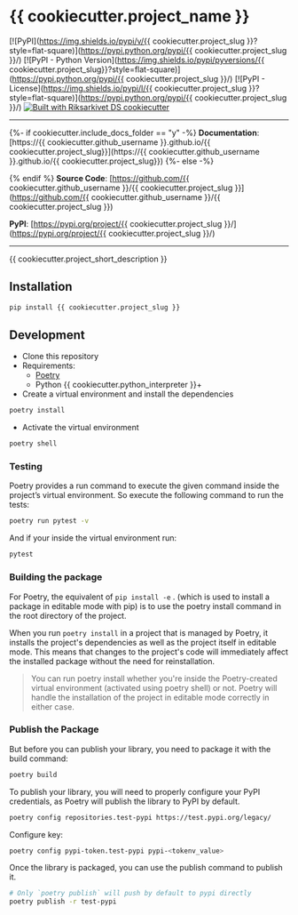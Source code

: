 # {{ cookiecutter.project_name }}

[![PyPI](https://img.shields.io/pypi/v/{{ cookiecutter.project_slug }}?style=flat-square)](https://pypi.python.org/pypi/{{ cookiecutter.project_slug }}/)
[![PyPI - Python Version](https://img.shields.io/pypi/pyversions/{{ cookiecutter.project_slug}}?style=flat-square)](https://pypi.python.org/pypi/{{ cookiecutter.project_slug }}/)
[![PyPI - License](https://img.shields.io/pypi/l/{{ cookiecutter.project_slug }}?style=flat-square)](https://pypi.python.org/pypi/{{ cookiecutter.project_slug }}/)
[![Built with Riksarkivet DS cookiecutter](https://img.shields.io/badge/built%20with-Cookiecutter%20Django-ff69b4.svg?logo=cookiecutter)](https://github.com/Swedish-National-Archives-AI-lab/package_cookiecutter)

---

{%- if cookiecutter.include_docs_folder == "y" -%}
**Documentation**: [https://{{ cookiecutter.github_username }}.github.io/{{ cookiecutter.project_slug}}](https://{{ cookiecutter.github_username }}.github.io/{{ cookiecutter.project_slug}})
{%- else -%}

{% endif %}
**Source Code**: [https://github.com/{{ cookiecutter.github_username }}/{{ cookiecutter.project_slug }}](https://github.com/{{ cookiecutter.github_username }}/{{ cookiecutter.project_slug }})

**PyPI**: [https://pypi.org/project/{{ cookiecutter.project_slug }}/](https://pypi.org/project/{{ cookiecutter.project_slug }}/)

---

{{ cookiecutter.project_short_description }}

## Installation

```sh
pip install {{ cookiecutter.project_slug }}
```

## Development

- Clone this repository
- Requirements:
  - [Poetry](https://python-poetry.org/)
  - Python {{ cookiecutter.python_interpreter }}+
- Create a virtual environment and install the dependencies

```sh
poetry install
```

- Activate the virtual environment

```sh
poetry shell
```

### Testing

Poetry provides a run command to execute the given command inside the project’s virtual environment. So execute the following command to run the tests:

```sh
poetry run pytest -v
```

And if your inside the virtual environment run:

```sh
pytest
```

### Building the package

For Poetry, the equivalent of `pip install -e` . (which is used to install a package in editable mode with pip) is to use the poetry install command in the root directory of the project.

When you run `poetry install` in a project that is managed by Poetry, it installs the project's dependencies as well as the project itself in editable mode. This means that changes to the project's code will immediately affect the installed package without the need for reinstallation.

> You can run poetry install whether you're inside the Poetry-created virtual environment (activated using poetry shell) or not. Poetry will handle the installation of the project in editable mode correctly in either case.

### Publish the Package

But before you can publish your library, you need to package it with the build command:

```sh
poetry build
```

To publish your library, you will need to properly configure your PyPI credentials, as Poetry will publish the library to PyPI by default.

```sh
poetry config repositories.test-pypi https://test.pypi.org/legacy/
```

Configure key:

```sh
poetry config pypi-token.test-pypi pypi-<tokenv_value>
```

Once the library is packaged, you can use the publish command to publish it.

```sh
# Only `poetry publish` will push by default to pypi directly
poetry publish -r test-pypi
```
